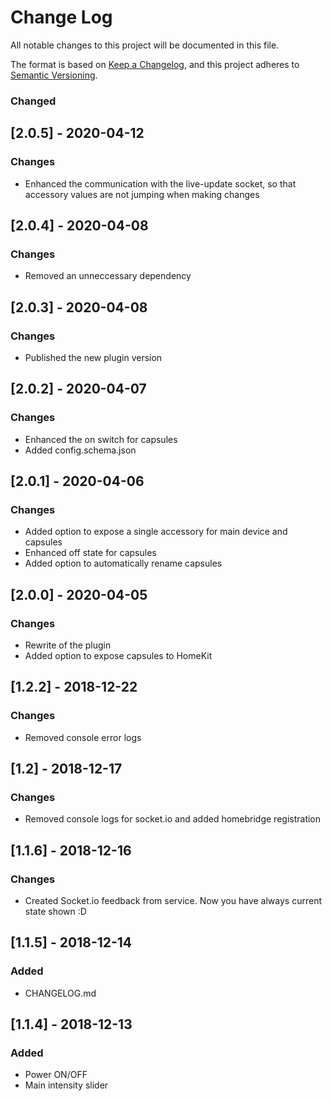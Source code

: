 # Change Log
All notable changes to this project will be documented in this file.

The format is based on [Keep a Changelog](https://keepachangelog.com/en/1.0.0/),
and this project adheres to [Semantic Versioning](https://semver.org/spec/v2.0.0.html).

### Changed

## [2.0.5] - 2020-04-12
### Changes
- Enhanced the communication with the live-update socket, so that accessory values are not jumping when making changes

## [2.0.4] - 2020-04-08
### Changes
- Removed an unneccessary dependency 

## [2.0.3] - 2020-04-08
### Changes
- Published the new plugin version

## [2.0.2] - 2020-04-07
### Changes
- Enhanced the on switch for capsules
- Added config.schema.json

## [2.0.1] - 2020-04-06
### Changes
- Added option to expose a single accessory for main device and capsules
- Enhanced off state for capsules
- Added option to automatically rename capsules

## [2.0.0] - 2020-04-05
### Changes
- Rewrite of the plugin
- Added option to expose capsules to HomeKit

## [1.2.2] - 2018-12-22
### Changes
- Removed console error logs

## [1.2] - 2018-12-17
### Changes
- Removed console logs for socket.io and added homebridge registration

## [1.1.6] - 2018-12-16
### Changes
- Created Socket.io feedback from service. Now you have always current state shown :D

## [1.1.5] - 2018-12-14
### Added
- CHANGELOG.md

## [1.1.4] - 2018-12-13
### Added
- Power ON/OFF
- Main intensity slider

